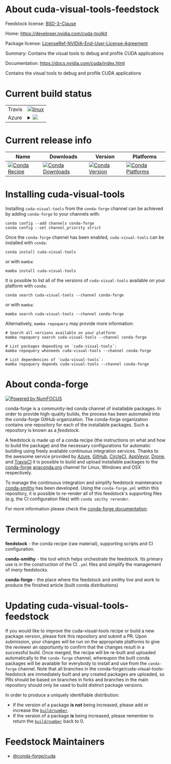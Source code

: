 About cuda-visual-tools-feedstock
=================================

Feedstock license: [BSD-3-Clause](https://github.com/conda-forge/cuda-visual-tools-feedstock/blob/main/LICENSE.txt)

Home: https://developer.nvidia.com/cuda-toolkit

Package license: [LicenseRef-NVIDIA-End-User-License-Agreement](https://docs.nvidia.com/cuda/eula/index.html)

Summary: Contains the visual tools to debug and profile CUDA applications

Documentation: https://docs.nvidia.com/cuda/index.html

Contains the visual tools to debug and profile CUDA applications


Current build status
====================


<table><tr>
    <td>Travis</td>
    <td>
      <a href="https://app.travis-ci.com/conda-forge/cuda-visual-tools-feedstock">
        <img alt="linux" src="https://img.shields.io/travis/com/conda-forge/cuda-visual-tools-feedstock/main.svg?label=Linux">
      </a>
    </td>
  </tr>
    
  <tr>
    <td>Azure</td>
    <td>
      <details>
        <summary>
          <a href="https://dev.azure.com/conda-forge/feedstock-builds/_build/latest?definitionId=20476&branchName=main">
            <img src="https://dev.azure.com/conda-forge/feedstock-builds/_apis/build/status/cuda-visual-tools-feedstock?branchName=main">
          </a>
        </summary>
        <table>
          <thead><tr><th>Variant</th><th>Status</th></tr></thead>
          <tbody><tr>
              <td>linux_64</td>
              <td>
                <a href="https://dev.azure.com/conda-forge/feedstock-builds/_build/latest?definitionId=20476&branchName=main">
                  <img src="https://dev.azure.com/conda-forge/feedstock-builds/_apis/build/status/cuda-visual-tools-feedstock?branchName=main&jobName=linux&configuration=linux%20linux_64_" alt="variant">
                </a>
              </td>
            </tr><tr>
              <td>linux_aarch64</td>
              <td>
                <a href="https://dev.azure.com/conda-forge/feedstock-builds/_build/latest?definitionId=20476&branchName=main">
                  <img src="https://dev.azure.com/conda-forge/feedstock-builds/_apis/build/status/cuda-visual-tools-feedstock?branchName=main&jobName=linux&configuration=linux%20linux_aarch64_" alt="variant">
                </a>
              </td>
            </tr><tr>
              <td>linux_ppc64le</td>
              <td>
                <a href="https://dev.azure.com/conda-forge/feedstock-builds/_build/latest?definitionId=20476&branchName=main">
                  <img src="https://dev.azure.com/conda-forge/feedstock-builds/_apis/build/status/cuda-visual-tools-feedstock?branchName=main&jobName=linux&configuration=linux%20linux_ppc64le_" alt="variant">
                </a>
              </td>
            </tr><tr>
              <td>win_64</td>
              <td>
                <a href="https://dev.azure.com/conda-forge/feedstock-builds/_build/latest?definitionId=20476&branchName=main">
                  <img src="https://dev.azure.com/conda-forge/feedstock-builds/_apis/build/status/cuda-visual-tools-feedstock?branchName=main&jobName=win&configuration=win%20win_64_" alt="variant">
                </a>
              </td>
            </tr>
          </tbody>
        </table>
      </details>
    </td>
  </tr>
</table>

Current release info
====================

| Name | Downloads | Version | Platforms |
| --- | --- | --- | --- |
| [![Conda Recipe](https://img.shields.io/badge/recipe-cuda--visual--tools-green.svg)](https://anaconda.org/conda-forge/cuda-visual-tools) | [![Conda Downloads](https://img.shields.io/conda/dn/conda-forge/cuda-visual-tools.svg)](https://anaconda.org/conda-forge/cuda-visual-tools) | [![Conda Version](https://img.shields.io/conda/vn/conda-forge/cuda-visual-tools.svg)](https://anaconda.org/conda-forge/cuda-visual-tools) | [![Conda Platforms](https://img.shields.io/conda/pn/conda-forge/cuda-visual-tools.svg)](https://anaconda.org/conda-forge/cuda-visual-tools) |

Installing cuda-visual-tools
============================

Installing `cuda-visual-tools` from the `conda-forge` channel can be achieved by adding `conda-forge` to your channels with:

```
conda config --add channels conda-forge
conda config --set channel_priority strict
```

Once the `conda-forge` channel has been enabled, `cuda-visual-tools` can be installed with `conda`:

```
conda install cuda-visual-tools
```

or with `mamba`:

```
mamba install cuda-visual-tools
```

It is possible to list all of the versions of `cuda-visual-tools` available on your platform with `conda`:

```
conda search cuda-visual-tools --channel conda-forge
```

or with `mamba`:

```
mamba search cuda-visual-tools --channel conda-forge
```

Alternatively, `mamba repoquery` may provide more information:

```
# Search all versions available on your platform:
mamba repoquery search cuda-visual-tools --channel conda-forge

# List packages depending on `cuda-visual-tools`:
mamba repoquery whoneeds cuda-visual-tools --channel conda-forge

# List dependencies of `cuda-visual-tools`:
mamba repoquery depends cuda-visual-tools --channel conda-forge
```


About conda-forge
=================

[![Powered by
NumFOCUS](https://img.shields.io/badge/powered%20by-NumFOCUS-orange.svg?style=flat&colorA=E1523D&colorB=007D8A)](https://numfocus.org)

conda-forge is a community-led conda channel of installable packages.
In order to provide high-quality builds, the process has been automated into the
conda-forge GitHub organization. The conda-forge organization contains one repository
for each of the installable packages. Such a repository is known as a *feedstock*.

A feedstock is made up of a conda recipe (the instructions on what and how to build
the package) and the necessary configurations for automatic building using freely
available continuous integration services. Thanks to the awesome service provided by
[Azure](https://azure.microsoft.com/en-us/services/devops/), [GitHub](https://github.com/),
[CircleCI](https://circleci.com/), [AppVeyor](https://www.appveyor.com/),
[Drone](https://cloud.drone.io/welcome), and [TravisCI](https://travis-ci.com/)
it is possible to build and upload installable packages to the
[conda-forge](https://anaconda.org/conda-forge) [anaconda.org](https://anaconda.org/)
channel for Linux, Windows and OSX respectively.

To manage the continuous integration and simplify feedstock maintenance
[conda-smithy](https://github.com/conda-forge/conda-smithy) has been developed.
Using the ``conda-forge.yml`` within this repository, it is possible to re-render all of
this feedstock's supporting files (e.g. the CI configuration files) with ``conda smithy rerender``.

For more information please check the [conda-forge documentation](https://conda-forge.org/docs/).

Terminology
===========

**feedstock** - the conda recipe (raw material), supporting scripts and CI configuration.

**conda-smithy** - the tool which helps orchestrate the feedstock.
                   Its primary use is in the construction of the CI ``.yml`` files
                   and simplify the management of *many* feedstocks.

**conda-forge** - the place where the feedstock and smithy live and work to
                  produce the finished article (built conda distributions)


Updating cuda-visual-tools-feedstock
====================================

If you would like to improve the cuda-visual-tools recipe or build a new
package version, please fork this repository and submit a PR. Upon submission,
your changes will be run on the appropriate platforms to give the reviewer an
opportunity to confirm that the changes result in a successful build. Once
merged, the recipe will be re-built and uploaded automatically to the
`conda-forge` channel, whereupon the built conda packages will be available for
everybody to install and use from the `conda-forge` channel.
Note that all branches in the conda-forge/cuda-visual-tools-feedstock are
immediately built and any created packages are uploaded, so PRs should be based
on branches in forks and branches in the main repository should only be used to
build distinct package versions.

In order to produce a uniquely identifiable distribution:
 * If the version of a package **is not** being increased, please add or increase
   the [``build/number``](https://docs.conda.io/projects/conda-build/en/latest/resources/define-metadata.html#build-number-and-string).
 * If the version of a package **is** being increased, please remember to return
   the [``build/number``](https://docs.conda.io/projects/conda-build/en/latest/resources/define-metadata.html#build-number-and-string)
   back to 0.

Feedstock Maintainers
=====================

* [@conda-forge/cuda](https://github.com/conda-forge/cuda/)

